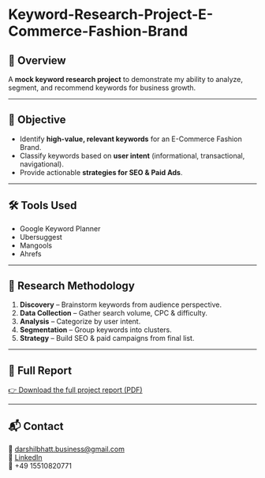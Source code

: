 # Keyword-Research-Project-E-Commerce-Fashion-Brand

## 📌 Overview  
A **mock keyword research project** to demonstrate my ability to analyze, segment, and recommend keywords for business growth.  
 

---

## 🎯 Objective  
- Identify **high-value, relevant keywords** for an E-Commerce Fashion Brand.  
- Classify keywords based on **user intent** (informational, transactional, navigational).  
- Provide actionable **strategies for SEO & Paid Ads**.

---

## 🛠️ Tools Used  
- Google Keyword Planner  
- Ubersuggest  
- Mangools  
- Ahrefs

---

## 🔑 Research Methodology  
1. **Discovery** – Brainstorm keywords from audience perspective.  
2. **Data Collection** – Gather search volume, CPC & difficulty.  
3. **Analysis** – Categorize by user intent.  
4. **Segmentation** – Group keywords into clusters.  
5. **Strategy** – Build SEO & paid campaigns from final list.

---

## 📑 Full Report  
[👉 Download the full project report (PDF)](E-Commerce_Fashion_Brand_Project.pdf)

---

## 📬 Contact  
📧 darshilbhatt.business@gmail.com  
🔗 [LinkedIn](https://www.linkedin.com/in/darshil-bhatt-a2a6bb22a/)  
📱 +49 15510820771  
